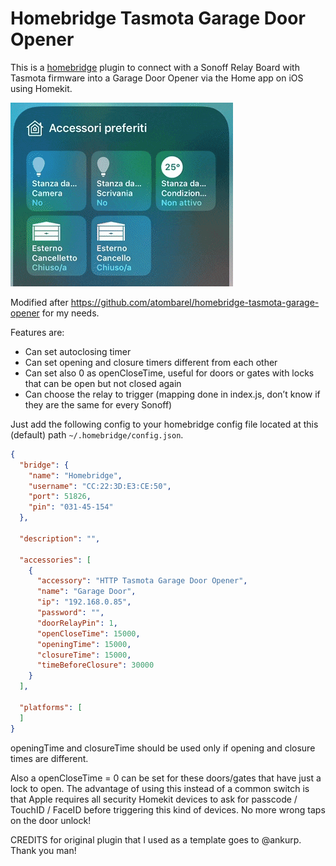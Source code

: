 # Homebridge Tasmota Garage Door Opener

This is a [homebridge](https://github.com/nfarina/homebridge) plugin to connect with a Sonoff Relay Board with Tasmota firmware into a Garage Door Opener via the Home app on iOS using Homekit.

![](sonoff-garage-opener.gif)

Modified after https://github.com/atombarel/homebridge-tasmota-garage-opener for my needs.

Features are:

- Can set autoclosing timer
- Can set opening and closure timers different from each other
- Can set also 0 as openCloseTime, useful for doors or gates with locks that can be open but not closed again
- Can choose the relay to trigger (mapping done in index.js, don’t know if they are the same for every Sonoff)


Just add the following config to your homebridge config file located at this (default) path `~/.homebridge/config.json`.

```json
{
  "bridge": {
    "name": "Homebridge",
    "username": "CC:22:3D:E3:CE:50",
    "port": 51826,
    "pin": "031-45-154"
  },

  "description": "",

  "accessories": [
    {
      "accessory": "HTTP Tasmota Garage Door Opener",
      "name": "Garage Door",
      "ip": "192.168.0.85",
      "password": "",
      "doorRelayPin": 1,
      "openCloseTime": 15000,
      "openingTime": 15000,
      "closureTime": 15000,
      "timeBeforeClosure": 30000
    }
  ],

  "platforms": [
  ]
}
```

openingTime and closureTime should be used only if opening and closure times are different.

Also a openCloseTime = 0 can be set for these doors/gates that have just a lock to open. The advantage of using this instead of a common switch is that Apple requires all security Homekit devices to ask for passcode / TouchID / FaceID before triggering this kind of devices.
No more wrong taps on the door unlock!

CREDITS for original plugin that I used as a template goes to @ankurp. Thank you man!

